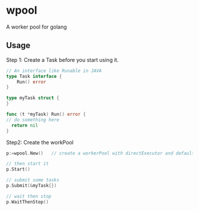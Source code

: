 # wpool
A worker pool for golang

## Usage

Step 1: Create a Task before you start using it.

```go
// An interface like Runable in JAVA
type Task interface {
	Run() error
}

type myTask struct {
}

func (t *myTask) Run() error {
// do something here
  return nil
}

```
Step2: Create the workPool
```go
p:=wpool.New()   // create a workerPool with directExecutor and default max workers ..

// then start it
p.Start()

// submit some tasks
p.Submit(&myTask{})

// wait then stop
p.WaitThenStop()

```
